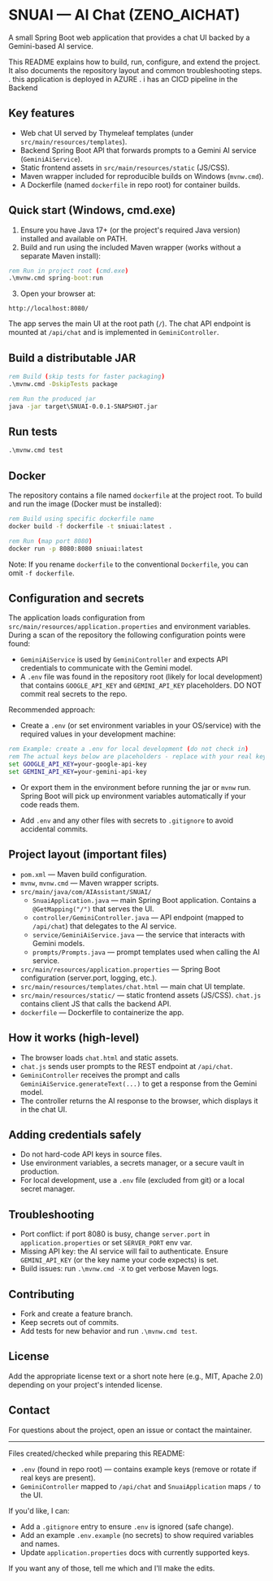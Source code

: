 # SNUAI — AI Chat (ZENO_AICHAT)

A small Spring Boot web application that provides a chat UI backed by a Gemini-based AI service.

This README explains how to build, run, configure, and extend the project. It also documents the repository layout and common troubleshooting steps. . this application is deployed in AZURE . i has an CICD pipeline in the Backend

## Key features

- Web chat UI served by Thymeleaf templates (under `src/main/resources/templates`).
- Backend Spring Boot API that forwards prompts to a Gemini AI service (`GeminiAiService`).
- Static frontend assets in `src/main/resources/static` (JS/CSS).
- Maven wrapper included for reproducible builds on Windows (`mvnw.cmd`).
- A Dockerfile (named `dockerfile` in repo root) for container builds.

## Quick start (Windows, cmd.exe)

1. Ensure you have Java 17+ (or the project's required Java version) installed and available on PATH.
2. Build and run using the included Maven wrapper (works without a separate Maven install):

```bat
rem Run in project root (cmd.exe)
.\mvnw.cmd spring-boot:run
```

3. Open your browser at:

```
http://localhost:8080/
```

The app serves the main UI at the root path (`/`). The chat API endpoint is mounted at `/api/chat` and is implemented in `GeminiController`.

## Build a distributable JAR

```bat
rem Build (skip tests for faster packaging)
.\mvnw.cmd -DskipTests package

rem Run the produced jar
java -jar target\SNUAI-0.0.1-SNAPSHOT.jar
```

## Run tests

```bat
.\mvnw.cmd test
```

## Docker

The repository contains a file named `dockerfile` at the project root. To build and run the image (Docker must be installed):

```bat
rem Build using specific dockerfile name
docker build -f dockerfile -t sniuai:latest .

rem Run (map port 8080)
docker run -p 8080:8080 sniuai:latest
```

Note: If you rename `dockerfile` to the conventional `Dockerfile`, you can omit `-f dockerfile`.

## Configuration and secrets

The application loads configuration from `src/main/resources/application.properties` and environment variables. During a scan of the repository the following configuration points were found:

- `GeminiAiService` is used by `GeminiController` and expects API credentials to communicate with the Gemini model.
- A `.env` file was found in the repository root (likely for local development) that contains `GOOGLE_API_KEY` and `GEMINI_API_KEY` placeholders. DO NOT commit real secrets to the repo.

Recommended approach:

- Create a `.env` (or set environment variables in your OS/service) with the required values in your development machine:

```bat
rem Example: create a .env for local development (do not check in)
rem The actual keys below are placeholders - replace with your real keys.
set GOOGLE_API_KEY=your-google-api-key
set GEMINI_API_KEY=your-gemini-api-key
```

- Or export them in the environment before running the jar or `mvnw` run. Spring Boot will pick up environment variables automatically if your code reads them.

- Add `.env` and any other files with secrets to `.gitignore` to avoid accidental commits.

## Project layout (important files)

- `pom.xml` — Maven build configuration.
- `mvnw`, `mvnw.cmd` — Maven wrapper scripts.
- `src/main/java/com/AIAssistant/SNUAI/`
  - `SnuaiApplication.java` — main Spring Boot application. Contains a `@GetMapping("/")` that serves the UI.
  - `controller/GeminiController.java` — API endpoint (mapped to `/api/chat`) that delegates to the AI service.
  - `service/GeminiAiService.java` — the service that interacts with Gemini models.
  - `prompts/Prompts.java` — prompt templates used when calling the AI service.
- `src/main/resources/application.properties` — Spring Boot configuration (server.port, logging, etc.).
- `src/main/resources/templates/chat.html` — main chat UI template.
- `src/main/resources/static/` — static frontend assets (JS/CSS). `chat.js` contains client JS that calls the backend API.
- `dockerfile` — Dockerfile to containerize the app.

## How it works (high-level)

- The browser loads `chat.html` and static assets.
- `chat.js` sends user prompts to the REST endpoint at `/api/chat`.
- `GeminiController` receives the prompt and calls `GeminiAiService.generateText(...)` to get a response from the Gemini model.
- The controller returns the AI response to the browser, which displays it in the chat UI.

## Adding credentials safely

- Do not hard-code API keys in source files.
- Use environment variables, a secrets manager, or a secure vault in production.
- For local development, use a `.env` file (excluded from git) or a local secret manager.

## Troubleshooting

- Port conflict: if port 8080 is busy, change `server.port` in `application.properties` or set `SERVER_PORT` env var.
- Missing API key: the AI service will fail to authenticate. Ensure `GEMINI_API_KEY` (or the key name your code expects) is set.
- Build issues: run `.\mvnw.cmd -X` to get verbose Maven logs.

## Contributing

- Fork and create a feature branch.
- Keep secrets out of commits.
- Add tests for new behavior and run `.\mvnw.cmd test`.

## License

Add the appropriate license text or a short note here (e.g., MIT, Apache 2.0) depending on your project's intended license.

## Contact

For questions about the project, open an issue or contact the maintainer.

---

Files created/checked while preparing this README:
- `.env` (found in repo root) — contains example keys (remove or rotate if real keys are present).
- `GeminiController` mapped to `/api/chat` and `SnuaiApplication` maps `/` to the UI.

If you'd like, I can:
- Add a `.gitignore` entry to ensure `.env` is ignored (safe change).
- Add an example `.env.example` (no secrets) to show required variables and names.
- Update `application.properties` docs with currently supported keys.

If you want any of those, tell me which and I'll make the edits.
